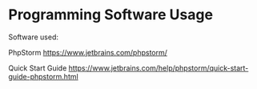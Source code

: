 # Programming Software Usage

Software used:

PhpStorm
https://www.jetbrains.com/phpstorm/

Quick Start Guide
https://www.jetbrains.com/help/phpstorm/quick-start-guide-phpstorm.html
